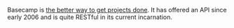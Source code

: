 Basecamp is [the better way to get projects done](http://basecamphq.com). It has offered an API since early 2006 and is quite RESTful in its current incarnation.